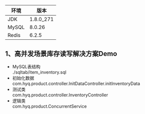  环境  | 版本  
 ---- | -----  
 JDK | 1.8.0_271  
 MySQL | 8.0.26  
 Redis | 6.2.5  

## 1、高并发场景库存读写解决方案Demo
* MySQL表结构  
./sqltab/item_inventory.sql  
* 初始化数据  
com.hyq.product.controller.InitDataController.initInventoryData  
* 测试类  
com.hyq.product.controller.InventoryController  
* 逻辑类  
com.hyq.product.ConcurrentService  